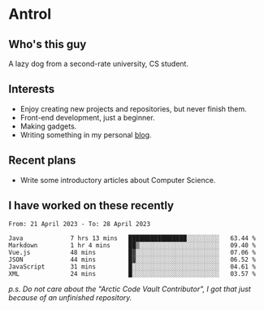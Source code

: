 # Antrol

## Who's this guy

A lazy dog from a second-rate university, CS student.

## Interests

* Enjoy creating new projects and repositories, but never finish them.
* Front-end development, just a beginner.
* Making gadgets.
* Writing something in my personal [blog](https://blog.antrol.xyz/).

## Recent plans

* Write some introductory articles about Computer Science.

<!--
* Try to develop a website for [Anime4KCPP](https://github.com/TianZerL/Anime4KCPP).
* Develop a Markdown renderer which user can customize its css, of course it is GUI-based.~~(If I could finish  it before getting bored)~~
* Work with my [teammates](https://github.com/SWJTU-Lazy-Dogs).
* Find something interests me, as a hobby after finishing my ~~boring~~ homework.
-->

## I have worked on these recently

<!--START_SECTION:waka-->

```text
From: 21 April 2023 - To: 28 April 2023

Java             7 hrs 13 mins   ████████████████░░░░░░░░░   63.44 %
Markdown         1 hr 4 mins     ██▒░░░░░░░░░░░░░░░░░░░░░░   09.40 %
Vue.js           48 mins         █▓░░░░░░░░░░░░░░░░░░░░░░░   07.06 %
JSON             44 mins         █▓░░░░░░░░░░░░░░░░░░░░░░░   06.52 %
JavaScript       31 mins         █░░░░░░░░░░░░░░░░░░░░░░░░   04.61 %
XML              24 mins         █░░░░░░░░░░░░░░░░░░░░░░░░   03.57 %
```

<!--END_SECTION:waka-->

*p.s.  Do not care about the "Arctic Code Vault Contributor", I got that just because of an unfinished repository.*

<!--
**qzmlgfj/qzmlgfj** is a ✨ _special_ ✨ repository because its `README.md` (this file) appears on your GitHub profile.

Here are some ideas to get you started:

- 🔭 I’m currently working on ...
- 🌱 I’m currently learning ...
- 👯 I’m looking to collaborate on ...
- 🤔 I’m looking for help with ...
- 💬 Ask me about ...
- 📫 How to reach me: ...
- 😄 Pronouns: ...
- ⚡ Fun fact: ...
-->

